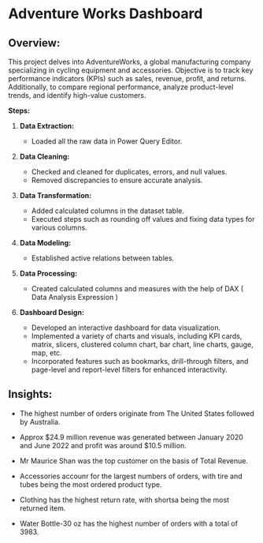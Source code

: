 # Adventure Works Dashboard

## Overview: 
This project delves into AdventureWorks, a global manufacturing company specializing in cycling equipment and accessories. Objective is to track key performance indicators (KPIs) such as sales, revenue, profit, and returns. Additionally, to compare regional performance, analyze product-level trends, and identify high-value customers.

**Steps:**

1. **Data Extraction:**
   - Loaded all the raw data in Power Query Editor.

2. **Data Cleaning:**
   - Checked and cleaned for duplicates, errors, and null values.
   - Removed discrepancies to ensure accurate analysis.

3. **Data Transformation:**
   - Added calculated columns in the dataset table.
   - Executed steps such as rounding off values and fixing data types for various columns.

4. **Data Modeling:**
   - Established active relations between tables.

5. **Data Processing:**
    - Created calculated columns and measures with the help of DAX ( Data Analysis Expression ) 

5. **Dashboard Design:**
   - Developed an interactive dashboard for data visualization.
   - Implemented a variety of charts and visuals, including KPI cards, matrix, slicers, clustered column chart, bar chart, line charts, gauge, map, etc.
   - Incorporated features such as bookmarks, drill-through filters, and page-level and report-level filters for enhanced interactivity.

## Insights:
- The highest number of orders originate from The United States followed by Australia.
  
- Approx $24.9 million revenue was generated between January 2020 and June 2022 and profit was around $10.5 million.
  
- Mr Maurice Shan was the top customer on the basis of Total Revenue.
  
- Accessories accounr for the largest numbers of orders, with tire and tubes being the most ordered product type.
  
- Clothing has the highest return rate, with shortsa being the most returned item.
  
- Water Bottle-30 oz has the highest number of orders with a total of 3983.
